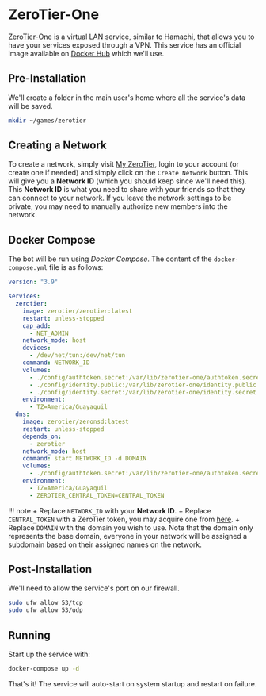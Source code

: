 # ZeroTier-One

[ZeroTier-One](https://www.zerotier.com/) is a virtual LAN service, similar to Hamachi, that allows you to have your services exposed through a VPN. This service has an official image available on [Docker Hub](https://hub.docker.com/r/zerotier/zerotier) which we'll use.

## Pre-Installation

We'll create a folder in the main user's home where all the service's data will be saved.

```bash
mkdir ~/games/zerotier
```

## Creating a Network

To create a network, simply visit [My ZeroTier](https://my.zerotier.com/), login to your account (or create one if needed) and simply click on the `Create Network` button. This will give you a **Network ID** (which you should keep since we'll need this). This **Network ID** is what you need to share with your friends so that they can connect to your network. If you leave the network settings to be private, you may need to manually authorize new members into the network.

## Docker Compose

The bot will be run using *Docker Compose*. The content of the `docker-compose.yml` file is as follows:

```yaml
version: "3.9"

services:
  zerotier:
    image: zerotier/zerotier:latest
    restart: unless-stopped
    cap_add:
      - NET_ADMIN
    network_mode: host
    devices:
      - /dev/net/tun:/dev/net/tun
    command: NETWORK_ID
    volumes:
      - ./config/authtoken.secret:/var/lib/zerotier-one/authtoken.secret
      - ./config/identity.public:/var/lib/zerotier-one/identity.public
      - ./config/identity.secret:/var/lib/zerotier-one/identity.secret
    environment:
      - TZ=America/Guayaquil
  dns:
    image: zerotier/zeronsd:latest
    restart: unless-stopped
    depends_on:
      - zerotier
    network_mode: host
    command: start NETWORK_ID -d DOMAIN
    volumes:
      - ./config/authtoken.secret:/var/lib/zerotier-one/authtoken.secret:ro
    environment:
      - TZ=America/Guayaquil
      - ZEROTIER_CENTRAL_TOKEN=CENTRAL_TOKEN
```

!!! note
    + Replace `NETWORK_ID` with your **Network ID**.
    + Replace `CENTRAL_TOKEN` with a ZeroTier token, you may acquire one from [here](https://my.zerotier.com/account).
    + Replace `DOMAIN` with the domain you wish to use. Note that the domain only represents the base domain, everyone in your network will be assigned a subdomain based on their assigned names on the network.

## Post-Installation

We'll need to allow the service's port on our firewall.

```bash
sudo ufw allow 53/tcp
sudo ufw allow 53/udp
```

## Running

Start up the service with:

```bash
docker-compose up -d
```

That's it! The service will auto-start on system startup and restart on failure.
